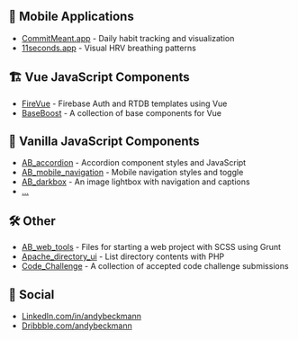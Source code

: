 ## 📱 Mobile Applications

- [CommitMeant.app](https://github.com/andybeckmann/CommitMeant.app) - Daily habit tracking and visualization
- [11seconds.app](https://github.com/andybeckmann/11seconds.app) - Visual HRV breathing patterns

## 🏗 Vue JavaScript Components

- [FireVue](https://github.com/andybeckmann/FireVue) - Firebase Auth and RTDB templates using Vue
- [BaseBoost](https://github.com/andybeckmann/BaseBoost) - A collection of base components for Vue

## 🍦 Vanilla JavaScript Components

- [AB_accordion](https://github.com/andybeckmann/AB_accordion) - Accordion component styles and JavaScript
- [AB_mobile_navigation](https://github.com/andybeckmann/AB_mobile_navigation) - Mobile navigation styles and toggle
- [AB_darkbox](https://github.com/andybeckmann/AB_darkbox) - An image lightbox with navigation and captions
- [...](https://github.com/andybeckmann?tab=repositories)

## 🛠 Other

- [AB_web_tools](https://github.com/AB_web_tools) - Files for starting a web project with SCSS using Grunt
- [Apache_directory_ui](https://github.com/andybeckmann/Apache_directory_ui) - List directory contents with PHP
- [Code_Challenge](https://github.com/andybeckmann/Code_Challenge) - A collection of accepted code challenge submissions

## 👋 Social

- [LinkedIn.com/in/andybeckmann](https://www.linkedin.com/in/andybeckmann)
- [Dribbble.com/andybeckmann](https://dribbble.com/andybeckmann)

